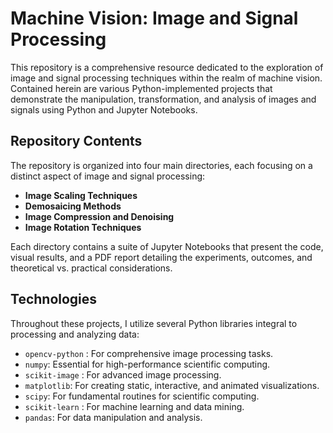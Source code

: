 # Machine Vision: Image and Signal Processing

This repository is a comprehensive resource dedicated to the exploration of image and signal processing techniques within the realm of machine vision. Contained herein are various Python-implemented projects that demonstrate the manipulation, transformation, and analysis of images and signals using Python and Jupyter Notebooks.

## Repository Contents

The repository is organized into four main directories, each focusing on a distinct aspect of image and signal processing:

- **Image Scaling Techniques**
- **Demosaicing Methods**
- **Image Compression and Denoising**
- **Image Rotation Techniques**

Each directory contains a suite of Jupyter Notebooks that present the code, visual results, and a PDF report detailing the experiments, outcomes, and theoretical vs. practical considerations.

## Technologies

Throughout these projects, I utilize several Python libraries integral to processing and analyzing data:

- `opencv-python` : For comprehensive image processing tasks.
- `numpy`: Essential for high-performance scientific computing.
- `scikit-image` : For advanced image processing.
- `matplotlib`: For creating static, interactive, and animated visualizations.
- `scipy`: For fundamental routines for scientific computing.
- `scikit-learn` : For machine learning and data mining.
- `pandas`: For data manipulation and analysis.

